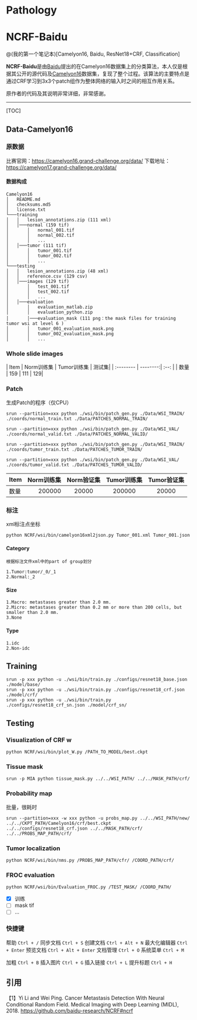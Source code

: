 # Pathology
# NCRF-Baidu 

@(我的第一个笔记本)[Camelyon16, Baidu, ResNet18+CRF, Classification]

**NCRF-Baidu**是由[Baidu](https://github.com/baidu-research/NCRF#ncrf)提出的在Camelyon16数据集上的分类算法，本人仅是根据其公开的源代码及[Camelyon16](https://camelyon16.grand-challenge.org/data/)数据集，复现了整个过程。该算法的主要特点是通过CRF学习到3x3个patch组作为整体网络的输入时之间的相互作用关系。

原作者的代码及其说明非常详细，非常感谢。

-------------------

[TOC]

## Data-Camelyon16

### 原数据
比赛官网：https://camelyon16.grand-challenge.org/data/
下载地址：https://camelyon17.grand-challenge.org/data/
#### 数据构成
```
Camelyon16
│   README.md
│   checksums.md5    
│	license.txt
└───training
│   │   lesion_annotations.zip (111 xml)
│   │───normal (159 tif)
│       │   normal_001.tif
│       │   normal_002.tif
│       │   ...
│   │───tumor (111 tif)
│       │   tumor_001.tif
│       │   tumor_002.tif
│       │   ...
└───testing
│   │   lesion_annotations.zip (48 xml)
│   │   reference.csv (129 csv)
│   │───images (129 tif)
│       │   test_001.tif
│       │   test_002.tif
│       │   ...
│   │───evaluation
│       │   evaluation_matlab.zip
│       │   evaluation_python.zip
│       │───evaluation_mask (111 png：the mask files for training tumor wsi at level 6 )
│       │   tumor_001_evaluation_mask.png
│       │   tumor_002_evaluation_mask.png
│       │   ...
```

### Whole slide images
| Item      |    Norm训练集 | Tumor训练集  | 测试集|
| :-------- | --------:| :--: |
| 数量  | 159 |  111   | 129|

### Patch

生成Patch的程序（仅CPU）
```
srun --partition=xxx python ./wsi/bin/patch_gen.py ./Data/WSI_TRAIN/ ./coords/normal_train.txt ./Data/PATCHES_NORMAL_TRAIN/

srun --partition=xxx python ./wsi/bin/patch_gen.py ./Data/WSI_VAL/ ./coords/normal_valid.txt ./Data/PATCHES_NORMAL_VALID/

srun --partition=xxx python ./wsi/bin/patch_gen.py ./Data/WSI_TRAIN/ ./coords/tumor_train.txt ./Data/PATCHES_TUMOR_TRAIN/

srun --partition=xxx python ./wsi/bin/patch_gen.py ./Data/WSI_VAL/ ./coords/tumor_valid.txt ./Data/PATCHES_TUMOR_VALID/
```
| Item      |    Norm训练集 |  Norm验证集 |Tumor训练集  |Tumor验证集 |
| :-------- | --------:| :--: | :--: | :--: |
| 数量  | 200000|  20000   | 200000|20000|


### 标注

xml标注点坐标
```
python NCRF/wsi/bin/camelyon16xml2json.py Tumor_001.xml Tumor_001.json
```
#### Category
	根据标注文件xml中的part of group划分

	1.Tumor:tumor/_0/_1
	2.Normal:_2

#### Size

	1.Macro: metastases greater than 2.0 mm. 
	2.Micro: metastases greater than 0.2 mm or more than 200 cells, but smaller than 2.0 mm. 
	3.None


#### Type

	1.idc
	2.Non-idc

## Training
```
srun -p xxx python -u ./wsi/bin/train.py ./configs/resnet18_base.json ./model/base/
srun -p xxx python -u ./wsi/bin/train.py ./configs/resnet18_crf.json ./model/crf/
srun -p xxx python -u ./wsi/bin/train.py ./configs/resnet18_crf_sn.json ./model/crf_sn/
```

## Testing
### Visualization of CRF w

```
python NCRF/wsi/bin/plot_W.py /PATH_TO_MODEL/best.ckpt
```
### Tissue mask
```
srun -p MIA python tissue_mask.py ../../WSI_PATH/ ../../MASK_PATH/crf/
```

### Probability map
批量，很耗时
```
srun --partition=xxx -w xxx python -u probs_map.py ../../WSI_PATH/new/ ../../CKPT_PATH/Camelyon16/crf/best.ckpt ../../configs/resnet18_crf.json ../../MASK_PATH/crf/ ../../PROBS_MAP_PATH/crf/
```

### Tumor localization
```
python NCRF/wsi/bin/nms.py /PROBS_MAP_PATH/cfr/ /COORD_PATH/crf/
```

### FROC evaluation
```
python NCRF/wsi/bin/Evaluation_FROC.py /TEST_MASK/ /COORD_PATH/
```

- [x] 训练
- [ ] mask tif
- [ ] ...

### 快捷键

帮助    `Ctrl + /`
同步文档    `Ctrl + S`
创建文档    `Ctrl + Alt + N`
最大化编辑器    `Ctrl + Enter`
预览文档 `Ctrl + Alt + Enter`
文档管理    `Ctrl + O`
系统菜单    `Ctrl + M` 

加粗    `Ctrl + B`
插入图片    `Ctrl + G`
插入链接    `Ctrl + L`
提升标题    `Ctrl + H`

## 引用

【1】Yi Li and Wei Ping. Cancer Metastasis Detection With Neural Conditional Random Field. Medical Imaging with Deep Learning (MIDL), 2018.
https://github.com/baidu-research/NCRF#ncrf

